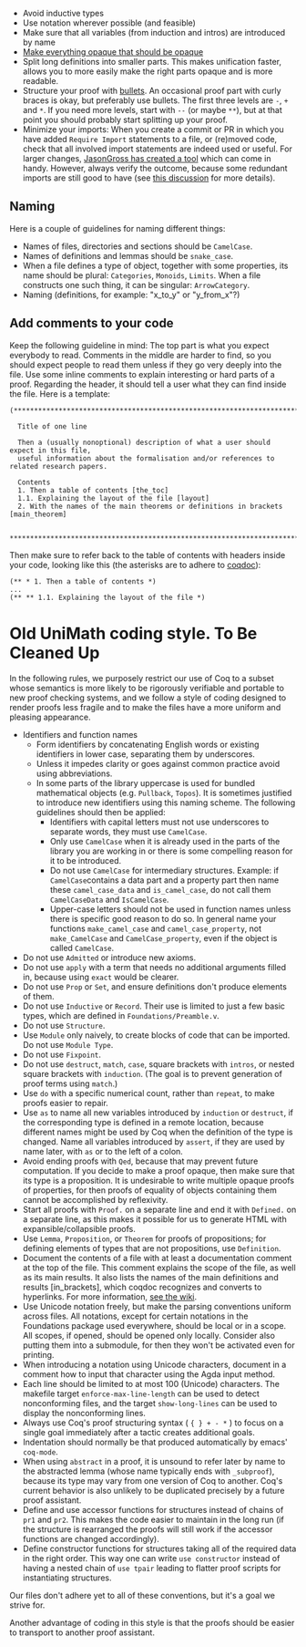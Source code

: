 * Avoid inductive types
* Use notation wherever possible (and feasible)
* Make sure that all variables (from induction and intros) are introduced by name
* [Make everything opaque that should be opaque](../guides/Opaqueness)
* Split long definitions into smaller parts. This makes unification faster, allows you to more easily make the right parts opaque and is more readable.
* Structure your proof with [bullets](https://coq.inria.fr/refman/proofs/writing-proofs/proof-mode.html#bullets). An occasional proof part with curly braces is okay, but preferably use bullets. The first three levels are `-`, `+` and `*`. If you need more levels, start with `--` (or maybe `**`), but at that point you should probably start splitting up your proof.
* Minimize your imports: When you create a commit or PR in which you have added `Require Import` statements to a file, or (re)moved code, check that all involved import statements are indeed used or useful. For larger changes, [JasonGross has created a tool](https://github.com/JasonGross/coq-tools) which can come in handy. However, always verify the outcome, because some redundant imports are still good to have (see [this discussion](https://github.com/UniMath/UniMath/issues/1664) for more details).

## Naming
Here is a couple of guidelines for naming different things:
* Names of files, directories and sections should be `CamelCase`.
* Names of definitions and lemmas should be `snake_case`.
* When a file defines a type of object, together with some properties, its name should be plural: `Categories`, `Monoids`, `Limits`. When a file constructs one such thing, it can be singular: `ArrowCategory`.
* Naming (definitions, for example: "x_to_y" or "y_from_x"?)

## Add comments to your code
Keep the following guideline in mind: The top part is what you expect everybody to read. Comments in the middle are harder to find, so you should expect people to read them unless if they go very deeply into the file. Use some inline comments to explain interesting or hard parts of a proof. Regarding the header, it should tell a user what they can find inside the file. Here is a template:
```coq
(**************************************************************************************************

  Title of one line

  Then a (usually nonoptional) description of what a user should expect in this file,
  useful information about the formalisation and/or references to related research papers.

  Contents
  1. Then a table of contents [the_toc]
  1.1. Explaining the layout of the file [layout]
  2. With the names of the main theorems or definitions in brackets [main_theorem]

 **************************************************************************************************)
```
Then make sure to refer back to the table of contents with headers inside your code, looking like this (the asterisks are to adhere to [coqdoc](https://coq.inria.fr/refman/using/tools/coqdoc.html#sections)):
```coq
(** * 1. Then a table of contents *)
...
(** ** 1.1. Explaining the layout of the file *)
```

# Old UniMath coding style. To Be Cleaned Up

In the following rules, we purposely restrict our use of Coq to a subset whose
semantics is more likely to be rigorously verifiable and portable to new proof
checking systems, and we follow a style of coding designed to render proofs
less fragile and to make the files have a more uniform and pleasing appearance.

* Identifiers and function names
  * Form identifiers by concatenating English words or existing identifiers in
    lower case, separating them by underscores.
  * Unless it impedes clarity or goes against common practice avoid using
    abbreviations.
  * In some parts of the library uppercase is used for bundled mathematical
    objects (e.g. `Pullback`, `Topos`).  It is sometimes justified to introduce
    new identifiers using this naming scheme.  The following guidelines should
    then be applied:
    * Identifiers with capital letters must not use underscores to separate
      words, they must use `CamelCase`.
    * Only use `CamelCase` when it is already used in the parts of the library
      you are working in or there is some compelling reason for it to be
      introduced.
    * Do not use `CamelCase` for intermediary structures.  Example: if
      `CamelCase`contains a data part and a property part then name these
      `camel_case_data` and `is_camel_case`, do not call them `CamelCaseData`
      and `IsCamelCase`.
    * Upper-case letters should not be used in function names unless there is
      specific good reason to do so.  In general name your functions
      `make_camel_case` and `camel_case_property`, not `make_CamelCase` and
      `CamelCase_property`, even if the object is called `CamelCase`.
* Do not use `Admitted` or introduce new axioms.
* Do not use `apply` with a term that needs no additional arguments filled in,
  because using `exact` would be clearer.
* Do not use `Prop` or `Set`, and ensure definitions don't produce
  elements of them.
* Do not use `Inductive` or `Record`.  Their use is limited to just a few basic
  types, which are defined in `Foundations/Preamble.v`.
* Do not use `Structure`.
* Use `Module` only naively, to create blocks of code that can be imported.  Do not use `Module Type`.
* Do not use `Fixpoint`.
* Do not use `destruct`, `match`, `case`, square brackets with `intros`, or
  nested square brackets with `induction`.  (The goal is to prevent generation of
  proof terms using `match`.)
* Use `do` with a specific numerical count, rather than `repeat`, to make proofs
  easier to repair.
* Use `as` to name all new variables introduced by `induction` or
  `destruct`, if the corresponding type is defined in a remote location,
  because different names might be used by Coq when the definition of the type
  is changed.  Name all variables introduced by `assert`, if they are used by
  name later, with `as` or to the left of a colon.
* Avoid ending proofs with `Qed`, because that may prevent future computation. If you decide to make a proof opaque,
  then make sure that its type is a proposition. It is undesirable to write multiple opaque proofs of properties, for then proofs of equality of objects containing them cannot be accomplished by reflexivity.
* Start all proofs with `Proof.` on a separate line and end it with
  `Defined.` on a separate line, as this makes it possible for us to generate
  HTML with expansible/collapsible proofs.
* Use `Lemma`, `Proposition`, or `Theorem` for proofs of propositions;
  for defining elements of types that are not propositions, use
  `Definition`.
* Document the contents of a file with at least a documentation comment at the top of the file.
  This comment explains the scope of the file, as well as its main results.
  It also lists the names of the main definitions and results [in_brackets], which coqdoc recognizes and converts to hyperlinks.
  For more information, [see the wiki](https://github.com/UniMath/UniMath/wiki/Style-Guide#add-comments-to-your-code).
* Use Unicode notation freely, but make the parsing conventions uniform across files.
  All notations, except for certain notations in the Foundations package used everywhere,
  should be local or in a scope.  All scopes, if opened, should be opened only locally.
  Consider also putting them into a submodule, for then they won't be activated even
  for printing.
* When introducing a notation using Unicode characters, document in a comment how to input that character using the Agda input method.
* Each line should be limited to at most 100 (Unicode) characters.  The
  makefile target `enforce-max-line-length` can be used to detect nonconforming
  files, and the target `show-long-lines` can be used to display the
  nonconforming lines.
* Always use Coq's proof structuring syntax ( ` { } + - * ` ) to focus on a
  single goal immediately after a tactic creates additional goals.
* Indentation should normally be that produced automatically by emacs' `coq-mode`.
* When using `abstract` in a proof, it is unsound to refer later by name to the
  abstracted lemma (whose name typically ends with `_subproof`), because
  its type may vary from one version of Coq to another.  Coq's current behavior is also
  unlikely to be duplicated precisely by a future proof assistant.
* Define and use accessor functions for structures instead of chains
  of `pr1` and `pr2`. This makes the code easier to maintain in the
  long run (if the structure is rearranged the proofs will still work
  if the accessor functions are changed accordingly).
* Define constructor functions for structures taking all of the
  required data in the right order. This way one can write `use
  constructor` instead of having a nested chain of `use tpair` leading
  to flatter proof scripts for instantiating structures.

Our files don't adhere yet to all of these conventions, but it's a goal we
strive for.

Another advantage of coding in this style is that the proofs should be easier
to transport to another proof assistant.
